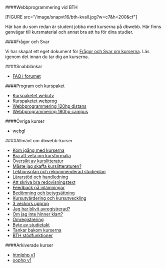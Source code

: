 ####Webbprogrammering vid BTH

[FIGURE src="/image/snapvt16/bth-kvall.jpg?w=c7&h=200&cf"]

Här kan du som redan är student jobba med kurserna på dbwebb. Här finns genvägar till kursmaterial och annat bra att ha för dina studier.


####Frågor och Svar

Vi har skapat ett eget dokument för [Frågor och Svar om kurserna](kurser/faq). Läs igenom det innan du tar dig an kurserna.



####Snabblänkar

* [FAQ i forumet](t/1113)



####Program och kurspaket

* [Kurspaketet webutv](webutv)
* [Kurspaketet webprog](webprog)
* [Webbprogrammering 120hp distans](utbildning)
* [Webbprogrammering 180hp campus](utbildning)



####Övriga kurser

* [webgl](webgl)



####Allmänt om dbwebb-kurser

* [Kom igång med kurserna](kurser/kom-igang)
* [Bra att veta om kursformalia](kurser/bra-att-veta)
* [Översikt av kurslitteratur](kunskap/oversikt-av-kurslitteratur-per-kurs)
* [Måste jag skaffa kurslitteraturen?](kurser/maste-jag-skaffa-kurslitteraturen)
* [Lektionsplan och rekommenderad studieplan](kurser/lektionsplan-och-rekommenderad-studieplan)
* [Lärarstöd och handledning](kurser/lararstod-och-handledning)
* [Att skriva bra redovisningstext](kunskap/att-skriva-en-bra-redovisningstext)
* [Feedback på inlämningar](kurser/vilken-feedback-far-man-pa-inlamningarna)
* [Bedömning och betygsättning](kurser/bedomning-och-betygsattning)
* [Kursutvärdering och kursutveckling](kurser/kursutvardering-och-kursutveckling)
* [3 veckors upprop](kurser/3-veckors-upprop)
* [Jag har blivit avregistrerad?](kurser/jag-har-blivit-avregistrerad)
* [Om jag inte hinner klart?](kurser/hinner-inte-fardigt)
* [Omregistrering](kurser/omregistrering)
* [Byte av studietakt](kurser/byta-studietakt)
* [Tankar bakom kurserna](kurser/struktur)
* [BTH stödfunktioner](bth)


####Arkiverade kurser

* [htmlphp v1](htmlphp-v1)
* [oophp v1](oophp-v1)
